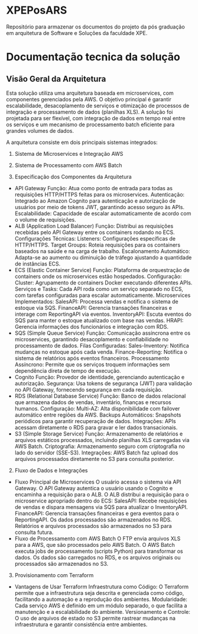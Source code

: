 # XPEPosARS
Repositório para armazenar os documentos do projeto da pós graduação em arquitetura de Software e Soluções da faculdade XPE.


# Documentação tecnica da solução

## Visão Geral da Arquitetura
Esta solução utiliza uma arquitetura baseada em microservices, com componentes gerenciados pela AWS. O objetivo principal é garantir escalabilidade, desacoplamento de serviços e otimização de processos de integração e processamento de dados (planilhas XLS). A solução foi projetada para ser flexível, com integração de dados em tempo real entre os serviços e um mecanismo de processamento batch eficiente para grandes volumes de dados.

A arquitetura consiste em dois principais sistemas integrados:

1. Sistema de Microservices e Integração AWS
2. Sistema de Processamento com AWS Batch

1. Especificação dos Componentes da Arquitetura
- API Gateway
Função: Atua como ponto de entrada para todas as requisições HTTP/HTTPS feitas para os microservices.
Autenticação: Integrado ao Amazon Cognito para autenticação e autorização de usuários por meio de tokens JWT, garantindo acesso seguro às APIs.
Escalabilidade: Capacidade de escalar automaticamente de acordo com o volume de requisições.
- ALB (Application Load Balancer)
Função: Distribui as requisições recebidas pelo API Gateway entre os containers rodando no ECS.
Configurações Técnicas:
Listeners: Configurações específicas de HTTP/HTTPS.
Target Groups: Roteia requisições para os containers baseados na saúde e na carga de trabalho.
Escalonamento Automático: Adapta-se ao aumento ou diminuição de tráfego ajustando a quantidade de instâncias ECS.
- ECS (Elastic Container Service)
Função: Plataforma de orquestração de containers onde os microservices estão hospedados.
Configuração:
Cluster: Agrupamento de containers Docker executando diferentes APIs.
Serviços e Tasks: Cada API roda como um serviço separado no ECS, com tarefas configuradas para escalar automaticamente.
Microservices Implementados:
SalesAPI: Processa vendas e notifica o sistema de estoque via SQS.
FinanceAPI: Gerencia transações financeiras e interage com ReportingAPI via eventos.
InventoryAPI: Escuta eventos do SQS para manter o estoque atualizado com base nas vendas.
HRAPI: Gerencia informações dos funcionários e integração com RDS.
- SQS (Simple Queue Service)
Função: Comunicação assíncrona entre os microservices, garantindo desacoplamento e confiabilidade no processamento de dados.
Filas Configuradas:
Sales-Inventory: Notifica mudanças no estoque após cada venda.
Finance-Reporting: Notifica o sistema de relatórios após eventos financeiros.
Processamento Assíncrono: Permite que os serviços troquem informações sem dependência direta de tempo de execução.
- Cognito
Função: Provedor de identidade, gerenciando autenticação e autorização.
Segurança: Usa tokens de segurança (JWT) para validação no API Gateway, fornecendo segurança em cada requisição.
- RDS (Relational Database Service)
Função: Banco de dados relacional que armazena dados de vendas, inventário, finanças e recursos humanos.
Configuração:
Multi-AZ: Alta disponibilidade com failover automático entre regiões da AWS.
Backups Automáticos: Snapshots periódicos para garantir recuperação de dados.
Integrações: APIs acessam diretamente o RDS para gravar e ler dados transacionais.
- S3 (Simple Storage Service)
Função: Armazenamento de relatórios e arquivos estáticos processados, incluindo planilhas XLS carregadas via AWS Batch.
Criptografia: Armazenamento seguro com criptografia no lado do servidor (SSE-S3).
Integrações: AWS Batch faz upload dos arquivos processados diretamente no S3 para consulta posterior.
2. Fluxo de Dados e Integrações
- Fluxo Principal de Microservices
O usuário acessa o sistema via API Gateway.
O API Gateway autentica o usuário usando o Cognito e encaminha a requisição para o ALB.
O ALB distribui a requisição para o microservice apropriado dentro do ECS:
SalesAPI: Recebe requisições de vendas e dispara mensagens via SQS para atualizar o InventoryAPI.
FinanceAPI: Gerencia transações financeiras e gera eventos para o ReportingAPI.
Os dados processados são armazenados no RDS.
Relatórios e arquivos processados são armazenados no S3 para consulta futura.
- Fluxo de Processamento com AWS Batch
O FTP envia arquivos XLS para a AWS, que são processados pelo AWS Batch.
O AWS Batch executa jobs de processamento (scripts Python) para transformar os dados.
Os dados são carregados no RDS, e os arquivos originais ou processados são armazenados no S3.
3. Provisionamento com Terraform
- Vantagens de Usar Terraform
Infraestrutura como Código: O Terraform permite que a infraestrutura seja descrita e gerenciada como código, facilitando a automação e a reprodução dos ambientes.
Modularidade: Cada serviço AWS é definido em um módulo separado, o que facilita a manutenção e a escalabilidade do ambiente.
Versionamento e Controle: O uso de arquivos de estado no S3 permite rastrear mudanças na infraestrutura e garantir consistência entre ambientes.
